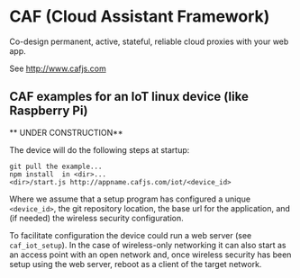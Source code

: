 # CAF (Cloud Assistant Framework)

Co-design permanent, active, stateful, reliable cloud proxies with your web app.

See http://www.cafjs.com 

## CAF examples for an IoT linux device (like Raspberry Pi)

** UNDER CONSTRUCTION**

The device will do the following steps at startup:

    git pull the example...
    npm install  in <dir>...
    <dir>/start.js http://appname.cafjs.com/iot/<device_id>
    
Where we assume that a setup program has configured a unique `<device_id>`, the git repository location, the base url for the application, and (if needed) the wireless security configuration. 

To facilitate configuration the device could run a web server (see `caf_iot_setup`). In the case of wireless-only networking it can also start as an access point with an open network and, once wireless security has been setup using the web server, reboot as a client of the target network.
